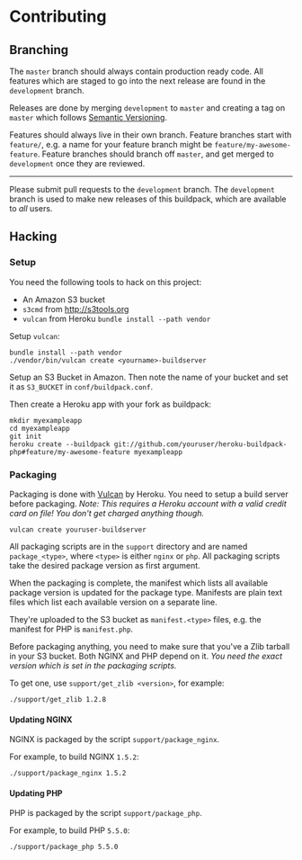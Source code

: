 # Contributing

## Branching

The `master` branch should always contain production ready code. All
features which are staged to go into the next release are found in the
`development` branch.

Releases are done by merging `development` to `master` and creating a
tag on `master` which follows [Semantic Versioning][].

[Semantic Versioning]: http://semver.org

Features should always live in their own branch. Feature branches start
with `feature/`, e.g. a name for your feature branch might be `feature/my-awesome-feature`.
Feature branches should branch off `master`, and get merged to
`development` once they are reviewed.

* * *

Please submit pull requests to the `development` branch. The
`development` branch is used to make new releases of this buildpack,
which are available to _all_ users.

## Hacking

### Setup

You need the following tools to hack on this project:

* An Amazon S3 bucket
* `s3cmd` from <http://s3tools.org>
* `vulcan` from Heroku `bundle install --path vendor`

Setup `vulcan`:

    bundle install --path vendor
    ./vendor/bin/vulcan create <yourname>-buildserver

Setup an S3 Bucket in Amazon. Then note the name of your bucket
and set it as `S3_BUCKET` in `conf/buildpack.conf`.

Then create a Heroku app with your fork as buildpack:

    mkdir myexampleapp
    cd myexampleapp
    git init
    heroku create --buildpack git://github.com/youruser/heroku-buildpack-php#feature/my-awesome-feature myexampleapp

### Packaging

Packaging is done with [Vulcan][] by Heroku. You need to setup a build
server before packaging. _Note: This requires a Heroku account with a
valid credit card on file! You don't get charged anything though._

[Vulcan]: http://github.com/heroku/vulcan

    vulcan create youruser-buildserver

All packaging scripts are in the `support` directory and are named
`package_<type>`, where `<type>` is either `nginx` or `php`. All
packaging scripts take the desired package version as first argument.

When the packaging is complete, the manifest which lists all available
package version is updated for the package type. Manifests are plain
text files which list each available version on a separate line. 

They're uploaded to the S3 bucket as `manifest.<type>` files, 
e.g. the manifest for PHP is `manifest.php`.

Before packaging anything, you need to make sure that you've a Zlib
tarball in your S3 bucket. Both NGINX and PHP depend on it. _You need
the exact version which is set in the packaging scripts._

To get one, use `support/get_zlib <version>`, for example:

    ./support/get_zlib 1.2.8

#### Updating NGINX

NGINX is packaged by the script `support/package_nginx`.

For example, to build NGINX `1.5.2`:

    ./support/package_nginx 1.5.2

#### Updating PHP

PHP is packaged by the script `support/package_php`.

For example, to build PHP `5.5.0`:

    ./support/package_php 5.5.0

